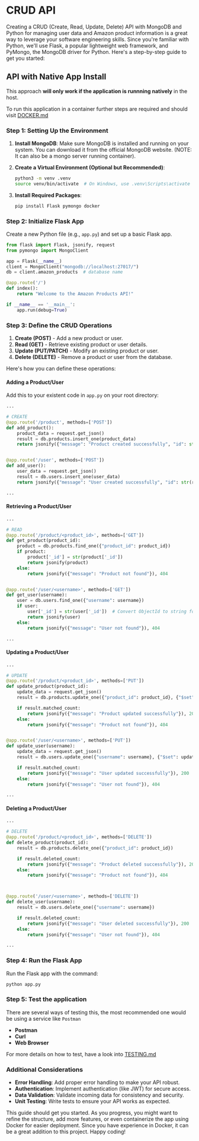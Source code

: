 # CRUD API 

Creating a CRUD (Create, Read, Update, Delete) API with MongoDB and Python for managing user data and Amazon product information is a great way to leverage your software engineering skills. Since you're familiar with Python, we'll use Flask, a popular lightweight web framework, and PyMongo, the MongoDB driver for Python. Here's a step-by-step guide to get you started:

## API with Native App Install

This approach **will only work if the application is runnning natively** in the host.

To run this application in a container further steps are required and should visit [DOCKER.md](DOCKER.md)

### Step 1: Setting Up the Environment

1. **Install MongoDB**: Make sure MongoDB is installed and running on your system. You can download it from the official MongoDB website. (NOTE: It can also be a mongo server running container).

2. **Create a Virtual Environment (Optional but Recommended)**:
   ```bash
   python3 -m venv .venv
   source venv/bin/activate  # On Windows, use .venv\Scripts\activate
   ```

3. **Install Required Packages**:
   ```bash
   pip install Flask pymongo docker
   ```

### Step 2: Initialize Flask App

Create a new Python file (e.g., `app.py`) and set up a basic Flask app.

```python
from flask import Flask, jsonify, request
from pymongo import MongoClient

app = Flask(__name__)
client = MongoClient("mongodb://localhost:27017/")
db = client.amazon_products  # database name

@app.route('/')
def index():
    return "Welcome to the Amazon Products API!"

if __name__ == '__main__':
    app.run(debug=True)
```

### Step 3: Define the CRUD Operations

1. **Create (POST)** - Add a new product or user.
2. **Read (GET)** - Retrieve existing product or user details.
3. **Update (PUT/PATCH)** - Modify an existing product or user.
4. **Delete (DELETE)** - Remove a product or user from the database.

Here's how you can define these operations:

#### Adding a Product/User

Add this to your existent code in `app.py` on your root directory:

```python
...

# CREATE
@app.route('/product', methods=['POST'])
def add_product():
    product_data = request.get_json()
    result = db.products.insert_one(product_data)
    return jsonify({"message": "Product created successfully", "id": str(result.inserted_id)}), 201


@app.route('/user', methods=['POST'])
def add_user():
    user_data = request.get_json()
    result = db.users.insert_one(user_data)
    return jsonify({"message": "User created successfully", "id": str(result.inserted_id)}), 201

...
```

#### Retrieving a Product/User

```python
...

# READ
@app.route('/product/<product_id>', methods=['GET'])
def get_product(product_id):
    product = db.products.find_one({"product_id": product_id})
    if product:
        product['_id'] = str(product['_id'])
        return jsonify(product)
    else:
        return jsonify({"message": "Product not found"}), 404


@app.route('/user/<username>', methods=['GET'])
def get_user(username):
    user = db.users.find_one({"username": username})
    if user:
        user['_id'] = str(user['_id'])  # Convert ObjectId to string for JSON serialization
        return jsonify(user)
    else:
        return jsonify({"message": "User not found"}), 404

...
```

#### Updating a Product/User

```python
...

# UPDATE
@app.route('/product/<product_id>', methods=['PUT'])
def update_product(product_id):
    update_data = request.get_json()
    result = db.products.update_one({"product_id": product_id}, {"$set": update_data})

    if result.matched_count:
        return jsonify({"message": "Product updated successfully"}), 200
    else:
        return jsonify({"message": "Product not found"}), 404


@app.route('/user/<username>', methods=['PUT'])
def update_user(username):
    update_data = request.get_json()
    result = db.users.update_one({"username": username}, {"$set": update_data})

    if result.matched_count:
        return jsonify({"message": "User updated successfully"}), 200
    else:
        return jsonify({"message": "User not found"}), 404

...
```

#### Deleting a Product/User

```python
...

# DELETE
@app.route('/product/<product_id>', methods=['DELETE'])
def delete_product(product_id):
    result = db.products.delete_one({"product_id": product_id})

    if result.deleted_count:
        return jsonify({"message": "Product deleted successfully"}), 200
    else:
        return jsonify({"message": "Product not found"}), 404



@app.route('/user/<username>', methods=['DELETE'])
def delete_user(username):
    result = db.users.delete_one({"username": username})

    if result.deleted_count:
        return jsonify({"message": "User deleted successfully"}), 200
    else:
        return jsonify({"message": "User not found"}), 404

...
```

### Step 4: Run the Flask App

Run the Flask app with the command:

```bash
python app.py
```

### Step 5: Test the application

There are several ways of testing this, the most recommended one would be using a service like `Postman`

- **Postman**
- **Curl**
- **Web Browser**

For more details on how to test, have a look into [TESTING.md](./TESTING.md)


### Additional Considerations

- **Error Handling**: Add proper error handling to make your API robust.
- **Authentication**: Implement authentication (like JWT) for secure access.
- **Data Validation**: Validate incoming data for consistency and security.
- **Unit Testing**: Write tests to ensure your API works as expected.

This guide should get you started. As you progress, you might want to refine the structure, add more features, or even containerize the app using Docker for easier deployment. Since you have experience in Docker, it can be a great addition to this project. Happy coding!
